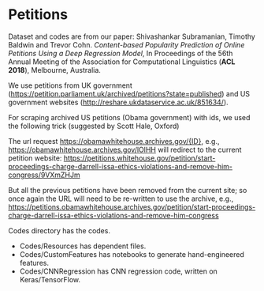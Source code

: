 # Petitions

Dataset and codes are from our paper: Shivashankar Subramanian, Timothy Baldwin and Trevor Cohn. *Content-based Popularity Prediction of Online Petitions Using a Deep Regression Model*, In Proceedings of the 56th Annual Meeting of the Association for Computational Linguistics (**ACL 2018**), Melbourne, Australia.

We use petitions from UK government (https://petition.parliament.uk/archived/petitions?state=published) and US government websites (http://reshare.ukdataservice.ac.uk/851634/).

For scraping archived US petitions (Obama government) with ids, we used the following trick (suggested by Scott Hale, Oxford)

The url request https://obamawhitehouse.archives.gov/{ID}, e.g., https://obamawhitehouse.archives.gov/lOlHH 
will redirect to the current petition website: 
https://petitions.whitehouse.gov/petition/start-proceedings-charge-darrell-issa-ethics-violations-and-remove-him-congress/9VXmZHJm

But all the previous petitions have been removed from the current site; so once again the URL will need to be re-written to use the archive, e.g., https://petitions.obamawhitehouse.archives.gov/petition/start-proceedings-charge-darrell-issa-ethics-violations-and-remove-him-congress

Codes directory has the codes. 
- Codes/Resources has dependent files. 
- Codes/CustomFeatures has notebooks to generate hand-engineered features. 
- Codes/CNNRegression has CNN regression code, written on Keras/TensorFlow.
